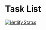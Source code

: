 # Task List

[![Netlify Status](https://api.netlify.com/api/v1/badges/1647c722-3274-4b8e-9e09-2aef450f73e6/deploy-status)](https://app.netlify.com/sites/task-list-aleksey-vl-ivanov/deploys)

